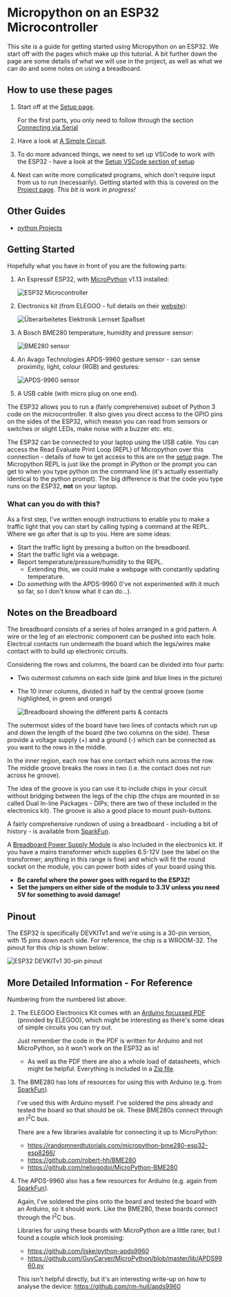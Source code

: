 # Micropython on an ESP32 Microcontroller

This site is a guide for getting started using Micropython on an ESP32. We start off with the pages which make up this tutorial. A bit further down the page are some details of what we will use in the project, as well as what we can do and some notes on using a breadboard.

## How to use these pages
1. Start off at the [Setup page](./setup.md).

    For the first parts, you only need to follow through the section [Connecting via Serial](./setup.md#setup-serial)

2. Have a look at [A Simple Circuit](./simple_circuit.md).

3. To do more advanced things, we need to set up VSCode to work with the ESP32 - have a look at the [Setup VSCode section of setup](./setup.md#setup-vscode)

4. Next can write more complicated programs, which don't require input from us to run (necessarily). Getting started with this is covered on the  [Project page](./project.md). *This bit is work in progress!*

## Other Guides
* [python Projects](./python-proj.md)

## Getting Started

Hopefully what you have in front of you are the following parts:
1.  An Espressif ESP32, with [MicroPython](https://micropython.org/) v1.13 installed:

    ![ESP32 Microcontroller](./resources/getting_started/esp32.jpg)

2. Electronics kit (from ELEGOO - full details on their [website](https://www.elegoo.com/products/elegoo-electronics-fun-kits-4-versions)):

    ![Überarbeitetes Elektronik Lernset Spaßset](./resources/getting_started/elegoo_electronics_kit.jpg)

3. A Bosch BME280 temperature, humidity and pressure sensor:

    ![BME280 sensor](./resources/getting_started/bme280.jpg)

4. An Avago Technologies APDS-9960 gesture sensor - can sense proximity, light, colour (RGB) and gestures:

    ![APDS-9960 sensor](./resources/getting_started/apds9960.jpg)

5. A USB cable (with micro plug on one end).

The ESP32 allows you to run a (fairly comprehensive) subset of Python 3 code on the microcontroller. It also gives you direct access to the GPIO pins on the sides of the ESP32, which measn you can read from sensors or switches or slight LEDs, make noise with a buzzer etc. etc.

The ESP32 can be connected to your laptop using the USB cable. You can access the Read Evaluate Print Loop (REPL) of Micropython over this connection - details of how to get access to this are on the [setup](./setup.md) page. The Micropython REPL is just like the prompt in iPython or the prompt you can get to when you type python on the command line (it's actually essentially identical to the python prompt). The big difference is that the code you type runs on the ESP32, **not** on your laptop.


### What can you do with this?
As a first step, I've written enough instructions to enable you to make a traffic light that you can start by calling typing a command at the REPL. Where we go after that is up to you. Here are some ideas:
- Start the traffic light by pressing a button on the breadboard.
- Start the traffic light via a webpage.
- Report temperature/pressure/humidity to the REPL.
    - Extending this, we could make a webpage with constantly updating temperature.
- Do *something* with the APDS-9960 (I've not experimented with it much so far, so I don't know what it can do...).


## Notes on the Breadboard
The breadboard consists of a series of holes arranged in a grid pattern. A wire or the leg of an electronic component can be pushed into each hole. Electrcal contacts run underneath the board which the legs/wires make contact with to build up electronic circuits.

Considering the rows and columns, the board can be divided into four parts:
- Two outermost columns on each side (pink and blue lines in the picture)
- The 10 inner columns, divided in half by the central groove (some highlighted, in green and orange)

    ![Breadboard showing the different parts & contacts](./resources/getting_started/BreadboardAnatomy.png)

The outermost sides of the board have two lines of contacts which run up and down the length of the board (the two columns on the side). These provide a voltage supply (+) and a ground (-) which can be connected as you want to the rows in the middle.

In the inner region, each row has one contact which runs across the row. The middle groove breaks the rows in two (i.e. the contact does not run across he groove).

The idea of the groove is you can use it to include chips in your circuit without bridging between the legs of the chip (the chips are mounted in so called Dual In-line Packages - DIPs; there are two of these included in the electronics kit). The groove is also a good place to mount push-buttons.

A fairly comprehensive rundown of using a breadboard - including a bit of history - is available from [SparkFun](https://learn.sparkfun.com/tutorials/how-to-use-a-breadboard/all).

A [Breadboard Power Supply Module](https://components101.com/modules/5v-mb102-breadboard-power-supply-module) is also included in the electronics kit. If you have a mains transformer which supplies 6.5-12V (see the label on the transformer; anything in this range is fine) and which will fit the round socket on the module, you can power both sides of your board using this. 
- **Be careful where the power goes with regard to the ESP32!**
- **Set the jumpers on either side of the module to 3.3V unless you need 5V for something to avoid damage!**

## Pinout
The ESP32 is specifically DEVKITv1 and we're using is a 30-pin version, with 15 pins down each side. For reference, the chip is a WROOM-32. The pinout for this chip is shown below:

![ESP32 DEVKITv1 30-pin pinout](./resources/getting_started/ESP32-pinout.jpg)


## More Detailed Information - For Reference
Numbering from the numbered list above:

2. The ELEGOO Electronics Kit comes with an [Arduino focussed PDF](./resources/getting_started/Electronics%20Fun%20Kit%20V1.0.19.03.25.pdf) (provided by ELEGOO), which might be interesting as there's some ideas of simple circuits you can try out.  <!-- PDF was extracted from "Elegoo Electronics Fun Kit V1.0.19.09.10.zip". It has not been modified and is merely provided here as a convenience. The PDF is (almost certainly) copyright of ELEGOO. If it should not be linked like this, I am happy to take it down. -->
    
    Just remember the code in the PDF is written for Arduino and not MicroPython, so it won't work on the ESP32 as is!
    - As well as the PDF there are also a whole load of datasheets, which might be helpful. Everything is included in a [Zip file](https://drive.google.com/file/d/13AD3Zw__2VklL8eoUGFsUzFPtmmjHRPP/view?usp=sharing). <!-- Link from ELEGOO website. I have a local copy of the zip downloaded, but not in github  -->

3. The BME280 has lots of resources for using this with Arduino (e.g. from [SparkFun](https://learn.sparkfun.com/tutorials/sparkfun-bme280-breakout-hookup-guide/all)).

    I've used this with Arduino myself. I've soldered the pins already and tested the board so that should be ok. These BME280s connect through an I<sup>2</sup>C bus.
    
    There are a few libraries available for connecting it up to MicroPython:
    - https://randomnerdtutorials.com/micropython-bme280-esp32-esp8266/
    - https://github.com/robert-hh/BME280
    - https://github.com/neliogodoi/MicroPython-BME280

4. The APDS-9960 also has a few resources for Arduino (e.g. again from [SparkFun](https://learn.sparkfun.com/tutorials/apds-9960-rgb-and-gesture-sensor-hookup-guide/all)).

    Again, I've soldered the pins onto the board and tested the board with an Arduino, so it should work. Like the BME280, these boards connect through the I<sup>2</sup>C bus.

    Libraries for using these boards with MicroPython are a little rarer, but I found a couple which look promising:
    - https://github.com/liske/python-apds9960
    - https://github.com/GuyCarver/MicroPython/blob/master/lib/APDS9960.py

    This isn't helpful directly, but it's an interesting write-up on how to analyse the device: https://github.com/rm-hull/apds9960
